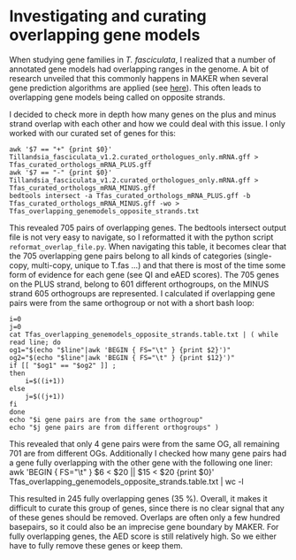 # Investigating and curating overlapping gene models

When studying gene families in *T. fasciculata*, I realized that a number of annotated gene models had overlapping ranges in the genome. A bit of research unveiled that this commonly happens in MAKER when several gene prediction algorithms are applied (see [here](https://groups.google.com/g/maker-devel/c/I3qYzziurso)). This often leads to overlapping gene models being called on opposite strands.

 I decided to check more in depth how many genes on the plus and minus strand overlap with each other and how we could deal with this issue. I only worked with our curated set of genes for this:

    awk '$7 == "+" {print $0}' Tillandsia_fasciculata_v1.2.curated_orthologues_only.mRNA.gff > Tfas_curated_orthologs_mRNA_PLUS.gff
	awk '$7 == "-" {print $0}' Tillandsia_fasciculata_v1.2.curated_orthologues_only.mRNA.gff > Tfas_curated_orthologs_mRNA_MINUS.gff
	bedtools intersect -a Tfas_curated_orthologs_mRNA_PLUS.gff -b Tfas_curated_orthologs_mRNA_MINUS.gff -wo > Tfas_overlapping_genemodels_opposite_strands.txt

This revealed 705 pairs of overlapping genes. The bedtools intersect output file is not very easy to navigate, so I reformatted it with the python script `reformat_overlap_file.py`.
When navigating this table, it becomes clear that the 705 overlapping gene pairs belong to all kinds of categories (single-copy, multi-copy, unique to T.fas ...) and that there is most of the time some form of evidence for each gene (see QI and eAED scores). The 705 genes on the PLUS strand, belong to 601 different orthogroups, on the MINUS strand 605 orthogroups are represented. I calculated if overlapping gene pairs were from the same orthogroup or not with a short bash loop:

    i=0
	j=0
	cat Tfas_overlapping_genemodels_opposite_strands.table.txt | ( while read line; do
	og1="$(echo "$line"|awk 'BEGIN { FS="\t" } {print $2}')"
	og2="$(echo "$line"|awk 'BEGIN { FS="\t" } {print $12}')"
	if [[ "$og1" == "$og2" ]] ;
	then
		i=$((i+1))
	else
		j=$((j+1))
	fi
	done
	echo "$i gene pairs are from the same orthogroup"
	echo "$j gene pairs are from different orthogroups" )

This revealed that only 4 gene pairs were from the same OG, all remaining 701 are from different OGs. Additionally I checked how many gene pairs had a gene fully overlapping with the other gene with the following one liner:
    awk 'BEGIN { FS="\t" } $6 < $20 || $15 < $20 {print $0}' Tfas_overlapping_genemodels_opposite_strands.table.txt | wc -l

This resulted in 245 fully overlapping genes (35 %).
Overall, it makes it difficult to curate this group of genes, since there is no clear signal that any of these genes should be removed. Overlaps are often only a few hundred basepairs, so it could also be an imprecise gene boundary by MAKER. For fully overlapping genes, the AED score is still relatively high. So we either have to fully remove these genes or keep them.
